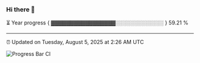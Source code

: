 ### Hi there 👋

⏳ Year progress { ▓▓▓▓▓▓▓▓▓▓▓▓▓▓▓▓▓░░░░░░░░░░░░░ } 59.21 %

---

⏰ Updated on Tuesday, August 5, 2025 at 2:26 AM UTC

![Progress Bar CI](https://github.com/arthurbuhl/arthurbuhl/workflows/Progress%20Bar%20CI/badge.svg)
